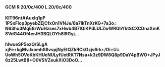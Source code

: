 #### GCM R 20/0c/400 L 20/0c/400
**KlT96ntAAuxlq1pP**<br/>**1PSxFlop3pyebZEjCfxOn1VNJe/8a7IkTnXrKG+7a3o=**<br/>**N63hu3MqE8rWuHzses7xHwb4B7IQiKPdLULZwWROhYktSCXCDnaXmKSVdG44Of4erJH3BQLOYh8lRGyj...**<br/><br/>
**hIwueSP5ezQ/SLgA**<br/>**xjFe+kgMvJxomhS8vvpjNyEtQZkRCkOzjs6rk+/Oi+U=**<br/>**UoWh5OVoKhKHUeNULyfUetRKT7Nsa+k3z9DW8Q8p9DaY4pBWO+JPyJ6z25LwtB8+O0VSVZeukXiO3DoO...**